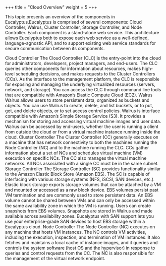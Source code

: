 +++
title = "Cloud Overview"
weight = 5
+++

This topic presents an overview of the components in Eucalyptus.Eucalyptus is comprised of several components: Cloud Controller, Walrus, Cluster Controller, Storage Controller, and Node Controller. Each component is a stand-alone web service. This architecture allows Eucalyptus both to expose each web service as a well-defined, language-agnostic API, and to support existing web service standards for secure communication between its components. 


Cloud Controller
 The Cloud Controller (CLC) is the entry-point into the cloud for administrators, developers, project managers, and end-users. The CLC queries other components for information about resources, makes high-level scheduling decisions, and makes requests to the Cluster Controllers (CCs). As the interface to the management platform, the CLC is responsible for exposing and managing the underlying virtualized resources (servers, network, and storage). You can access the CLC through command line tools that are compatible with Amazon’s Elastic Compute Cloud (EC2). 
Walrus
 Walrus allows users to store persistent data, organized as buckets and objects. You can use Walrus to create, delete, and list buckets, or to put, get, and delete objects, or to set access control policies. Walrus is interface compatible with Amazon’s Simple Storage Service (S3). It provides a mechanism for storing and accessing virtual machine images and user data. Walrus can be accessed by end-users, whether the user is running a client from outside the cloud or from a virtual machine instance running inside the cloud. 
Cluster Controller
 The Cluster Controller (CC) generally executes on a machine that has network connectivity to both the machines running the Node Controller (NC) and to the machine running the CLC. CCs gather information about a set of NCs and schedules virtual machine (VM) execution on specific NCs. The CC also manages the virtual machine networks. All NCs associated with a single CC must be in the same subnet. 
Storage Controller
 The Storage Controller (SC) provides functionality similar to the Amazon Elastic Block Store (Amazon EBS). The SC is capable of interfacing with various storage systems (NFS, iSCSI, SAN devices, etc.). Elastic block storage exports storage volumes that can be attached by a VM and mounted or accessed as a raw block device. EBS volumes persist past VM termination and are commonly used to store persistent data. An EBS volume cannot be shared between VMs and can only be accessed within the same availability zone in which the VM is running. Users can create snapshots from EBS volumes. Snapshots are stored in Walrus and made available across availability zones. Eucalyptus with SAN support lets you use your enterprise-grade SAN devices to host EBS storage within a Eucalyptus cloud. 
Node Controller
 The Node Controller (NC) executes on any machine that hosts VM instances. The NC controls VM activities, including the execution, inspection, and termination of VM instances. It also fetches and maintains a local cache of instance images, and it queries and controls the system software (host OS and the hypervisor) in response to queries and control requests from the CC. The NC is also responsible for the management of the virtual network endpoint. 
